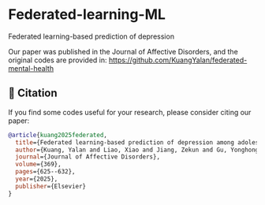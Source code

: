 # Federated-learning-ML
Federated learning-based prediction of depression


Our paper was published in the Journal of Affective Disorders, and the original codes are provided in: https://github.com/KuangYalan/federated-mental-health

## 📖 Citation

If you find some codes useful for your research, please consider citing our paper:

```bibtex
@article{kuang2025federated,
  title={Federated learning-based prediction of depression among adolescents across multiple districts in China},
  author={Kuang, Yalan and Liao, Xiao and Jiang, Zekun and Gu, Yonghong and Liu, Bo and Tan, Chaowei and Zhang, Wei and Li, Kang},
  journal={Journal of Affective Disorders},
  volume={369},
  pages={625--632},
  year={2025},
  publisher={Elsevier}
}
